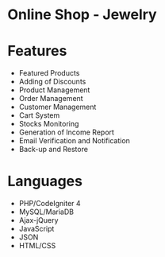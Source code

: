 # Online Shop - Jewelry
# Features
* Featured Products
* Adding of Discounts
* Product Management
* Order Management
* Customer Management
* Cart System
* Stocks Monitoring
* Generation of Income Report
* Email Verification and Notification
* Back-up and Restore

# Languages
* PHP/CodeIgniter 4
* MySQL/MariaDB
* Ajax-jQuery
* JavaScript
* JSON
* HTML/CSS
